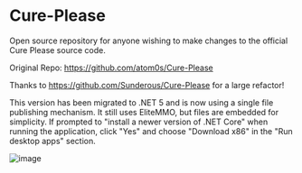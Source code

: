 Cure-Please
===========

Open source repository for anyone wishing to make changes to the official Cure Please source code.

Original Repo: https://github.com/atom0s/Cure-Please

Thanks to https://github.com/Sunderous/Cure-Please for a large refactor!

This version has been migrated to .NET 5 and is now using a single file publishing mechanism. It still uses EliteMMO, but files are embedded for simplicity. If prompted to "install a newer version of .NET Core" when running the application, click "Yes" and choose "Download x86" in the "Run desktop apps" section.

![image](https://user-images.githubusercontent.com/82974478/124551942-18a09a00-ddf0-11eb-959d-f41ce6bad733.png)
